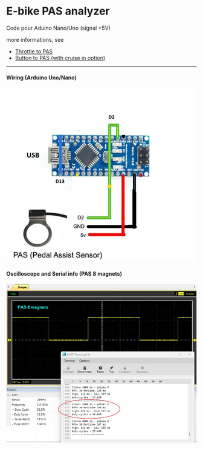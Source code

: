 # E-bike PAS analyzer

Code pour Aduino Nano/Uno (signal +5V)

more informations, see  
- [Throttle to PAS](https://github.com/Chris741233/throttle-to-PAS)   
- [Button to PAS (with cruise in option)](https://github.com/Chris741233/button-to-PAS)  
---

#### Wiring (Arduino Uno/Nano)

<p align="left">
  <img src="./PAS_analyzer/img/diagram.jpg" width="500" title="Arduino pinouts">
</p>

#### Oscilloscope and Serial info (PAS 8 magnets)

<p align="left">
  <img src="./PAS_analyzer/img/oscillo_serial.jpg" width="700" title="Arduino pinouts">
</p>

 
